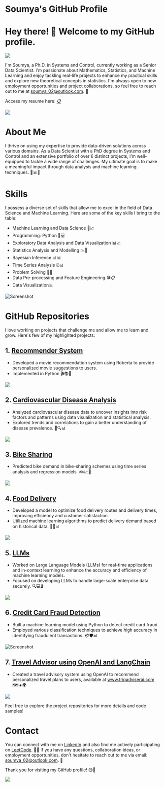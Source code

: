 # Soumya's GitHub Profile
# Hey there! 👋 Welcome to my GitHub profile.

![](soumya.gif)

I'm Soumya, a Ph.D. in Systems and Control, currently working as a Senior Data Scientist. I'm passionate about Mathematics, Statistics, and Machine Learning and enjoy tackling real-life projects to enhance my practical skills and explore new theoretical concepts in statistics. I'm always open to new employment opportunities and project collaborations, so feel free to reach out to me at soumya_02@outlook.com. 📧

Access my resume here: [📋](Soumya_Dasgupta_updated.pdf)


![](7.gif)

# About Me

I thrive on using my expertise to provide data-driven solutions across various domains. As a Data Scientist with a PhD degree in Systems and Control and an extensive portfolio of over 6 distinct projects, I'm well-equipped to tackle a wide range of challenges. My ultimate goal is to make a meaningful impact through data analysis and machine learning techniques. 💼📊🚀

# Skills

I possess a diverse set of skills that allow me to excel in the field of Data Science and Machine Learning. Here are some of the key skills I bring to the table:

- Machine Learning and Data Science 🤖📈
- Programming: Python 🐍💻
- Exploratory Data Analysis and Data Visualization 📊📈
- Statistics Analysis and Modelling 📉🔬
- Bayesian Inference 📊📊
- Time Series Analysis ⏰📊
- Problem Solving 🧩💡
- Data Pre-processing and Feature Engineering 🛠️📋
- Data Visualization📊

![Screenshot](screenshot.png)

# GitHub Repositories

I love working on projects that challenge me and allow me to learn and grow. Here's few of my highlighted projects:

## 1. [Recommender System](https://github.com/soumyadg/recommender-system)
   - Developed a movie recommendation system using Roberta to provide personalized movie suggestions to users.
   - Implemented in Python 🎬📚🐍
     
![](movie.gif)


## 2. [Cardiovascular Disease Analysis](https://github.com/soumyadg/CardioVascular-Diseases-Analysis)
   - Analyzed cardiovascular disease data to uncover insights into risk factors and patterns using data visualization and statistical analysis.
   - Explored trends and correlations to gain a better understanding of disease prevalence. 💓🔍📊
     
![](ecg.gif)

## 3. [Bike Sharing](https://github.com/soumyadg/Bike-Sharing-System)
   - Predicted bike demand in bike-sharing schemes using time series analysis and regression models. 🚲📈🔮
     
![](8tVa.gif)


## 4. [Food Delivery](https://github.com/soumyadg/food-prep-model)
   - Developed a model to optimize food delivery routes and delivery times, improving efficiency and customer satisfaction.
   - Utilized machine learning algorithms to predict delivery demand based on historical data. 🍔🚚📊
     
 ![](food.gif)  

## 5. [LLMs](https://github.com/soumyadg/LLMs)
   - Worked on Large Language Models (LLMs) for real-time applications and in-context learning to enhance the accuracy and efficiency of machine learning models.
   - Focused on developing LLMs to handle large-scale enterprise data securely. 🔍💻🔒
     
![](llm.gif)


## 6. [Credit Card Fraud Detection](https://github.com/soumyadg/Credit-Card-Fraud-Detection)
   - Built a machine learning model using Python to detect credit card fraud.
   - Employed various classification techniques to achieve high accuracy in identifying fraudulent transactions. 💳🛡️📊
     
![Screenshot](credit.png)


## 7. [Travel Advisor using OpenAI and LangChain](https://github.com/soumyadg/traveladvisor)
   - Created a travel advisory system using OpenAI to recommend personalized travel plans to users, available at www.tripadviserai.com 🗺️✈️🌍
     
![](travel.gif)


Feel free to explore the project repositories for more details and code samples!

# Contact
You can connect with me on [LinkedIn](https://www.linkedin.com/in/soumya-profile/) and also find me actively participating on [LeetCode](https://leetcode.com/soumya_profile/). 🤝👥
If you have any questions, collaboration ideas, or employment opportunities, don't hesitate to reach out to me via email: soumya_02@outlook.com. 📧

Thank you for visiting my GitHub profile! 😊🎉

![](last.gif)
